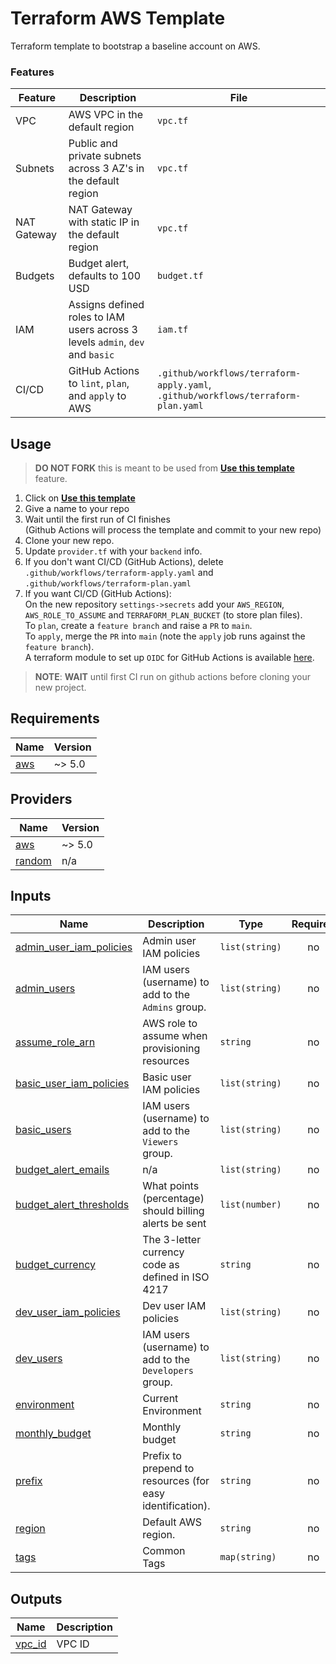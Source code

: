 # Terraform AWS Template

Terraform template to bootstrap a baseline account on AWS.

<!-- BEGIN_TEMPLATE_DOCUMENTATION -->
### Features
| Feature | Description | File |
|---------|-------------|----------|
| VPC | AWS VPC in the default region | `vpc.tf` |
| Subnets | Public and private subnets across 3 AZ's in the default region | `vpc.tf` |
| NAT Gateway | NAT Gateway with static IP in the default region | `vpc.tf` |
| Budgets | Budget alert, defaults to 100 USD | `budget.tf` |
| IAM | Assigns defined roles to IAM users across 3 levels `admin`, `dev` and `basic` | `iam.tf` |
| CI/CD | GitHub Actions to `lint`, `plan`, and `apply` to AWS | `.github/workflows/terraform-apply.yaml`, `.github/workflows/terraform-plan.yaml` |

## Usage
> **DO NOT FORK** this is meant to be used from **[Use this template](https://github.com/braveokafor/terraform-aws-template/generate)** feature.

1. Click on **[Use this template](https://github.com/braveokafor/terraform-aws-template/generate)**
3. Give a name to your repo
3. Wait until the first run of CI finishes  
   (Github Actions will process the template and commit to your new repo)
4. Clone your new repo.
5. Update `provider.tf` with your `backend` info.
4. If you don't want CI/CD (GitHub Actions), delete `.github/workflows/terraform-apply.yaml` and `.github/workflows/terraform-plan.yaml`  
5. If you want CI/CD (GitHub Actions):  
  On the new repository `settings->secrets` add your `AWS_REGION`, `AWS_ROLE_TO_ASSUME` and `TERRAFORM_PLAN_BUCKET` (to store plan files).  
  To `plan`, create a `feature branch` and raise a `PR` to `main`.  
  To `apply`, merge the `PR` into `main` (note the `apply` job runs against the `feature branch`).  
  A terraform module to set up `OIDC` for GitHub Actions is available [here](https://registry.terraform.io/modules/terraform-aws-modules/iam/aws/latest).  


> **NOTE**: **WAIT** until first CI run on github actions before cloning your new project.
<!-- END_TEMPLATE_DOCUMENTATION -->



<!-- BEGIN_TF_DOCS -->
## Requirements

| Name | Version |
|------|---------|
| <a name="requirement_aws"></a> [aws](#requirement\_aws) | ~> 5.0 |

## Providers

| Name | Version |
|------|---------|
| <a name="provider_aws"></a> [aws](#provider\_aws) | ~> 5.0 |
| <a name="provider_random"></a> [random](#provider\_random) | n/a |

## Inputs

| Name | Description | Type | Required |
|------|-------------|------|:--------:|
| <a name="input_admin_user_iam_policies"></a> [admin\_user\_iam\_policies](#input\_admin\_user\_iam\_policies) | Admin user IAM policies | `list(string)` | no |
| <a name="input_admin_users"></a> [admin\_users](#input\_admin\_users) | IAM users (username) to add to the `Admins` group. | `list(string)` | no |
| <a name="input_assume_role_arn"></a> [assume\_role\_arn](#input\_assume\_role\_arn) | AWS role to assume when provisioning resources | `string` | no |
| <a name="input_basic_user_iam_policies"></a> [basic\_user\_iam\_policies](#input\_basic\_user\_iam\_policies) | Basic user IAM policies | `list(string)` | no |
| <a name="input_basic_users"></a> [basic\_users](#input\_basic\_users) | IAM users (username) to add to the `Viewers` group. | `list(string)` | no |
| <a name="input_budget_alert_emails"></a> [budget\_alert\_emails](#input\_budget\_alert\_emails) | n/a | `list(string)` | no |
| <a name="input_budget_alert_thresholds"></a> [budget\_alert\_thresholds](#input\_budget\_alert\_thresholds) | What points (percentage) should billing alerts be sent | `list(number)` | no |
| <a name="input_budget_currency"></a> [budget\_currency](#input\_budget\_currency) | The 3-letter currency code as defined in ISO 4217 | `string` | no |
| <a name="input_dev_user_iam_policies"></a> [dev\_user\_iam\_policies](#input\_dev\_user\_iam\_policies) | Dev user IAM policies | `list(string)` | no |
| <a name="input_dev_users"></a> [dev\_users](#input\_dev\_users) | IAM users (username) to add to the `Developers` group. | `list(string)` | no |
| <a name="input_environment"></a> [environment](#input\_environment) | Current Environment | `string` | no |
| <a name="input_monthly_budget"></a> [monthly\_budget](#input\_monthly\_budget) | Monthly budget | `string` | no |
| <a name="input_prefix"></a> [prefix](#input\_prefix) | Prefix to prepend to resources (for easy identification). | `string` | no |
| <a name="input_region"></a> [region](#input\_region) | Default AWS region. | `string` | no |
| <a name="input_tags"></a> [tags](#input\_tags) | Common Tags | `map(string)` | no |

## Outputs

| Name | Description |
|------|-------------|
| <a name="output_vpc_id"></a> [vpc\_id](#output\_vpc\_id) | VPC ID |
<!-- END_TF_DOCS -->
